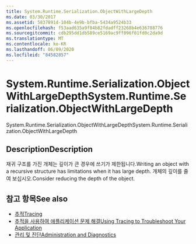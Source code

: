 ```yaml
---
title: System.Runtime.Serialization.ObjectWithLargeDepth
ms.date: 03/30/2017
ms.assetid: 5837891d-104b-4e9b-bfba-5434a9524b33
ms.openlocfilehash: f53aad635a9f84b82fdadff23268b4e636788776
ms.sourcegitcommit: cdb295dd1db589ce5169ac9ff096f01fd0c2da9d
ms.translationtype: MT
ms.contentlocale: ko-KR
ms.lasthandoff: 06/09/2020
ms.locfileid: "84582857"
---
```

# <a name="systemruntimeserializationobjectwithlargedepth"></a><span data-ttu-id="cfca4-102">System.Runtime.Serialization.ObjectWithLargeDepth</span><span class="sxs-lookup"><span data-stu-id="cfca4-102">System.Runtime.Serialization.ObjectWithLargeDepth</span></span>
<span data-ttu-id="cfca4-103">System.Runtime.Serialization.ObjectWithLargeDepth</span><span class="sxs-lookup"><span data-stu-id="cfca4-103">System.Runtime.Serialization.ObjectWithLargeDepth</span></span>  
  
## <a name="description"></a><span data-ttu-id="cfca4-104">Description</span><span class="sxs-lookup"><span data-stu-id="cfca4-104">Description</span></span>  
 <span data-ttu-id="cfca4-105">재귀 구조를 가진 개체는 깊이가 큰 경우에 쓰기가 제한됩니다.</span><span class="sxs-lookup"><span data-stu-id="cfca4-105">Writing an object with a recursive structure has limitations when it has large depth.</span></span> <span data-ttu-id="cfca4-106">개체의 깊이를 줄여 보십시오.</span><span class="sxs-lookup"><span data-stu-id="cfca4-106">Consider reducing the depth of the object.</span></span>  
  
## <a name="see-also"></a><span data-ttu-id="cfca4-107">참고 항목</span><span class="sxs-lookup"><span data-stu-id="cfca4-107">See also</span></span>

- [<span data-ttu-id="cfca4-108">추적</span><span class="sxs-lookup"><span data-stu-id="cfca4-108">Tracing</span></span>](index.md)
- [<span data-ttu-id="cfca4-109">추적을 사용하여 애플리케이션 문제 해결</span><span class="sxs-lookup"><span data-stu-id="cfca4-109">Using Tracing to Troubleshoot Your Application</span></span>](using-tracing-to-troubleshoot-your-application.md)
- [<span data-ttu-id="cfca4-110">관리 및 진단</span><span class="sxs-lookup"><span data-stu-id="cfca4-110">Administration and Diagnostics</span></span>](../index.md)
